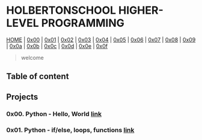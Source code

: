 # HOLBERTONSCHOOL HIGHER-LEVEL PROGRAMMING
[HOME] |
[0x00] | [0x01] | [0x02] | [0x03] | [0x04] | [0x05] | [0x06] | [0x07] |
[0x08] | [0x09] | [0x0a] | [0x0b] | [0x0c] | [0x0d] | [0x0e] | [0x0f]

> welcome

## Table of content

## Projects
### 0x00. Python - Hello, World [link][0x00]
### 0x01. Python - if/else, loops, functions [link][0x01]



<!-- Links -->
[HOME]:README.md
[0x00]:0x00-python-hello_world/README.md
[0x01]:0x01-python-if_else_loops_functions/README.md
[0x02]:0x02-python-import_modules/README.md
[0x03]:0x03-python-data_structures/README.md
[0x04]:0x04-python-more_data_structures/README.md
[0x05]:0x05-python-exceptions/README.md
[0x06]:0x06-python-classes/README.md
[0x07]:0x07-python-test_driven_development/README.md
[0x08]:0x08-python-more_classes/README.md
[0x09]:0x09-python-everything_is_object/README.md
[0x0a]:0x0A-python-inheritance/README.md
[0x0b]:0x0B-python-input_output/README.md
[0x0c]:0x0C-python-almost_a_circle/README.md
[0x0d]:0x0D-SQL_introduction/README.md
[0x0e]:0x0E-SQL_more_queries/README.md
[0x0f]:0x0F-python-object_relational_mapping/README.md
[0x10]:0x10-README.md
[0x11]:0x11-README.md
